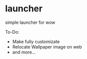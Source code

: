 # launcher
simple launcher for wow

To-Do: 
- Make fully customizate
- Relocate Wallpaper image on web
- and more...

